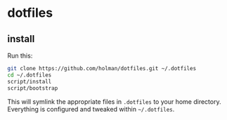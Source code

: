 # dotfiles

## install

Run this:

```sh
git clone https://github.com/holman/dotfiles.git ~/.dotfiles
cd ~/.dotfiles
script/install
script/bootstrap
```

This will symlink the appropriate files in `.dotfiles` to your home directory.
Everything is configured and tweaked within `~/.dotfiles`.

